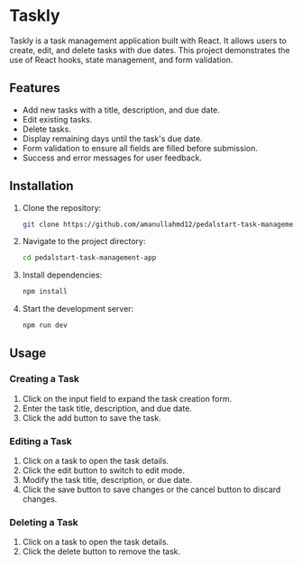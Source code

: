 
# Taskly

Taskly is a task management application built with React. It allows users to create, edit, and delete tasks with due dates. This project demonstrates the use of React hooks, state management, and form validation.

## Features

- Add new tasks with a title, description, and due date.
- Edit existing tasks.
- Delete tasks.
- Display remaining days until the task's due date.
- Form validation to ensure all fields are filled before submission.
- Success and error messages for user feedback.

## Installation

1. Clone the repository:

    ```bash
    git clone https://github.com/amanullahmd12/pedalstart-task-management-app
    ```

2. Navigate to the project directory:

    ```bash
    cd pedalstart-task-management-app
    ```

3. Install dependencies:

    ```bash
    npm install
    ```

4. Start the development server:

    ```bash
    npm run dev
    ```

## Usage

### Creating a Task

1. Click on the input field to expand the task creation form.
2. Enter the task title, description, and due date.
3. Click the add button to save the task.

### Editing a Task

1. Click on a task to open the task details.
2. Click the edit button to switch to edit mode.
3. Modify the task title, description, or due date.
4. Click the save button to save changes or the cancel button to discard changes.

### Deleting a Task

1. Click on a task to open the task details.
2. Click the delete button to remove the task.


